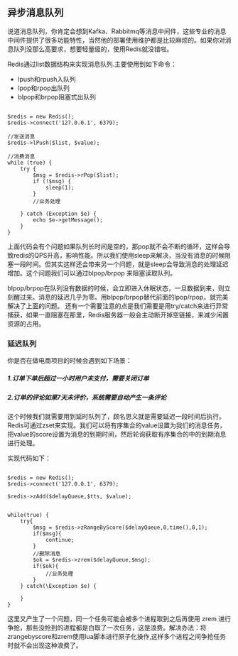## 异步消息队列
说道消息队列，你肯定会想到Kafka、Rabbitmq等消息中间件，这些专业的消息中间件提供了很多功能特性，当然他的部署使用维护都是比较麻烦的。如果你对消息队列没那么高要求，想要轻量级的，使用Redis就没错啦。

Redis通过list数据结构来实现消息队列.主要使用到如下命令：

- lpush和rpush入队列
- lpop和rpop出队列
- blpop和brpop阻塞式出队列


```

$redis = new Redis();
$redis->connect('127.0.0.1', 6379);

//发送消息
$redis->lPush($list, $value);

//消费消息
while (true) {
    try {
        $msg = $redis->rPop($list);
        if (!$msg) {
            sleep(1);
        }
        //业务处理
     
    } catch (Exception $e) {
        echo $e->getMessage();
    }
}
```

上面代码会有个问题如果队列长时间是空的，那pop就不会不断的循环，这样会导致redis的QPS升高，影响性能。所以我们使用sleep来解决，当没有消息的时候阻塞一段时间。但其实这样还会带来另一个问题，就是sleep会导致消息的处理延迟增加。这个问题我们可以通过blpop/brpop 来阻塞读取队列。

blpop/brpop在队列没有数据的时候，会立即进入休眠状态，一旦数据到来，则立刻醒过来。消息的延迟几乎为零。用blpop/brpop替代前面的lpop/rpop，就完美解决了上面的问题。
还有一个需要注意的点是我们需要是用try/catch来进行异常捕获，如果一直阻塞在那里，Redis服务器一般会主动断开掉空链接，来减少闲置资源的占用。

### 延迟队列
你是否在做电商项目的时候会遇到如下场景：

##### 1.订单下单后超过一小时用户未支付，需要关闭订单
##### 2.订单的评论如果7天未评价，系统需要自动产生一条评论

这个时候我们就需要用到延时队列了，顾名思义就是需要延迟一段时间后执行。Redis可通过zset来实现。我们可以将有序集合的value设置为我们的消息任务，把value的score设置为消息的到期时间，然后轮询获取有序集合的中的到期消息进行处理。

实现代码如下：

```

$redis = new Redis();
$redis->connect('127.0.0.1', 6379);

$redis->zAdd($delayQueue,$tts, $value);


while(true) {
    try{
        $msg = $redis->zRangeByScore($delayQueue,0,time(),0,1);
        if($msg){
            continue;
        }
        //删除消息
        $ok = $redis->zrem($delayQueue,$msg);
        if($ok){
            //业务处理
        }
    } catch(\Exception $e) {

    }
}
```

这里又产生了一个问题，同一个任务可能会被多个进程取到之后再使用 zrem 进行争抢，那些没抢到的进程都是白取了一次任务，这是浪费。解决办法：将 zrangebyscore和zrem使用lua脚本进行原子化操作,这样多个进程之间争抢任务时就不会出现这种浪费了。
